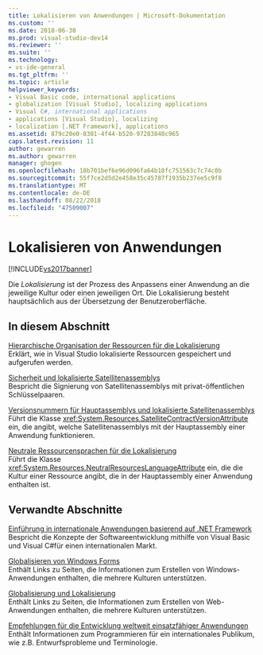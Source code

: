 ```yaml
---
title: Lokalisieren von Anwendungen | Microsoft-Dokumentation
ms.custom: ''
ms.date: 2018-06-30
ms.prod: visual-studio-dev14
ms.reviewer: ''
ms.suite: ''
ms.technology:
- vs-ide-general
ms.tgt_pltfrm: ''
ms.topic: article
helpviewer_keywords:
- Visual Basic code, international applications
- globalization [Visual Studio], localizing applications
- Visual C#, international applications
- applications [Visual Studio], localizing
- localization [.NET Framework], applications
ms.assetid: 879c20e0-8301-4f44-b520-97283848c965
caps.latest.revision: 11
author: gewarren
ms.author: gewarren
manager: ghogen
ms.openlocfilehash: 18b701bef6e96d096fa64b18fc751563c7c74c0b
ms.sourcegitcommit: 55f7ce2d5d2e458e35c45787f1935b237ee5c9f8
ms.translationtype: MT
ms.contentlocale: de-DE
ms.lasthandoff: 08/22/2018
ms.locfileid: "47509007"
---
```

# <a name="localizing-applications"></a>Lokalisieren von Anwendungen
[!INCLUDE[vs2017banner](../includes/vs2017banner.md)]

Die *Lokalisierung* ist der Prozess des Anpassens einer Anwendung an die jeweilige Kultur oder einen jeweiligen Ort. Die Lokalisierung besteht hauptsächlich aus der Übersetzung der Benutzeroberfläche.  
  
## <a name="in-this-section"></a>In diesem Abschnitt  
 [Hierarchische Organisation der Ressourcen für die Lokalisierung](../ide/hierarchical-organization-of-resources-for-localization.md)  
 Erklärt, wie in Visual Studio lokalisierte Ressourcen gespeichert und aufgerufen werden.  
  
 [Sicherheit und lokalisierte Satellitenassemblys](../ide/security-and-localized-satellite-assemblies.md)  
 Bespricht die Signierung von Satellitenassemblys mit privat-öffentlichen Schlüsselpaaren.  
  
 [Versionsnummern für Hauptassemblys und lokalisierte Satellitenassemblys](../ide/version-numbers-for-main-and-localized-satellite-assemblies.md)  
 Führt die Klasse <xref:System.Resources.SatelliteContractVersionAttribute> ein, die angibt, welche Satellitenassemblys mit der Hauptassembly einer Anwendung funktionieren.  
  
 [Neutrale Ressourcensprachen für die Lokalisierung](../ide/neutral-resources-languages-for-localization.md)  
 Führt die Klasse <xref:System.Resources.NeutralResourcesLanguageAttribute> ein, die die Kultur einer Ressource angibt, die in der Hauptassembly einer Anwendung enthalten ist.  
  
## <a name="related-sections"></a>Verwandte Abschnitte  
 [Einführung in internationale Anwendungen basierend auf .NET Framework](../ide/introduction-to-international-applications-based-on-the-dotnet-framework.md)  
 Bespricht die Konzepte der Softwareentwicklung mithilfe von Visual Basic und Visual C#für einen internationalen Markt.  
  
 [Globalisieren von Windows Forms](http://msdn.microsoft.com/library/72f6cd92-83be-45ec-aa37-9cb8e3ebc3c5)  
 Enthält Links zu Seiten, die Informationen zum Erstellen von Windows-Anwendungen enthalten, die mehrere Kulturen unterstützen.  
  
 [Globalisierung und Lokalisierung](http://msdn.microsoft.com/library/8ef3838e-9d05-4236-9dd0-ceecff9df80d)  
 Enthält Links zu Seiten, die Informationen zum Erstellen von Web-Anwendungen enthalten, die mehrere Kulturen unterstützen.  
  
 [Empfehlungen für die Entwicklung weltweit einsatzfähiger Anwendungen](http://msdn.microsoft.com/library/f08169c7-aad8-4ec3-9a21-9ebd3b89986c)  
 Enthält Informationen zum Programmieren für ein internationales Publikum, wie z.B. Entwurfsprobleme und Terminologie.

